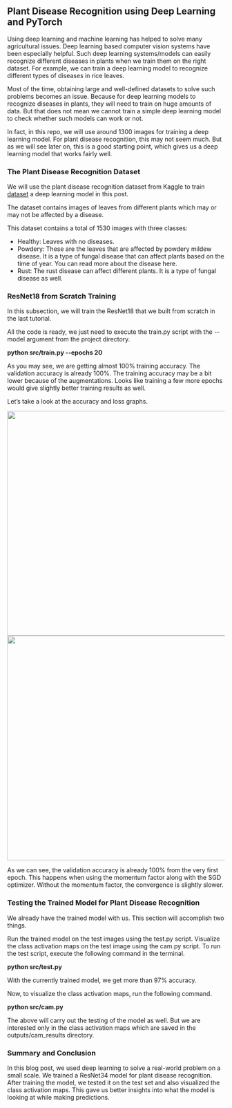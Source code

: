 ## Plant Disease Recognition using Deep Learning and PyTorch

Using deep learning and machine learning has helped to solve many agricultural issues. Deep learning based computer vision systems have been especially helpful. Such deep learning systems/models can easily recognize different diseases in plants when we train them on the right dataset. For example, we can train a deep learning model to recognize different types of diseases in rice leaves.

Most of the time, obtaining large and well-defined datasets to solve such problems becomes an issue. Because for deep learning models to recognize diseases in plants, they will need to train on huge amounts of data. But that does not mean we cannot train a simple deep learning model to check whether such models can work or not.

In fact, in this repo, we will use around 1300 images for training a deep learning model. For plant disease recognition, this may not seem much. But as we will see later on, this is a good starting point, which gives us a deep learning model that works fairly well.

### The Plant Disease Recognition Dataset

We will use the plant disease recognition dataset from Kaggle to train [dataset](https://www.kaggle.com/datasets/rashikrahmanpritom/plant-disease-recognition-dataset) a deep learning model in this post.

The dataset contains images of leaves from different plants which may or may not be affected by a disease.

This dataset contains a total of 1530 images with three classes:

* Healthy: Leaves with no diseases.
* Powdery: These are the leaves that are affected by powdery mildew disease. It is a type of fungal disease that can affect plants based on the time of year. You can read more about the disease here.
* Rust: The rust disease can affect different plants. It is a type of fungal disease as well.

### ResNet18 from Scratch Training

In this subsection, we will train the ResNet18 that we built from scratch in the last tutorial.

All the code is ready, we just need to execute the train.py script with the --model argument from the project directory.

**python src/train.py --epochs 20**

As you may see, we are getting almost 100% training accuracy. The validation accuracy is already 100%. The training accuracy may be a bit lower because of the augmentations. Looks like training a few more epochs would give slightly better training results as well.

Let’s take a look at the accuracy and loss graphs.

<img src="https://github.com/hubert10/ResNet18_from_Scratch_using_PyTorch/blob/main/outputs/resnet_scratch_accuracy.png" width="520"/> 

<img src="https://github.com/hubert10/ResNet18_from_Scratch_using_PyTorch/blob/main/outputs/resnet_scratch_loss.png" width="520"/> 

As we can see, the validation accuracy is already 100% from the very first epoch. This happens when using the momentum factor along with the SGD optimizer. Without the momentum factor, the convergence is slightly slower.


### Testing the Trained Model for Plant Disease Recognition

We already have the trained model with us. This section will accomplish two things.

Run the trained model on the test images using the test.py script.
Visualize the class activation maps on the test image using the cam.py script.
To run the test script, execute the following command in the terminal.

**python src/test.py**

With the currently trained model, we get more than 97% accuracy.

Now, to visualize the class activation maps, run the following command.

**python src/cam.py**

The above will carry out the testing of the model as well. But we are interested only in the class activation maps which are saved in the outputs/cam_results directory.

### Summary and Conclusion

In this blog post, we used deep learning to solve a real-world problem on a small scale. We trained a ResNet34 model for plant disease recognition. After training the model, we tested it on the test set and also visualized the class activation maps. This gave us better insights into what the model is looking at while making predictions. 